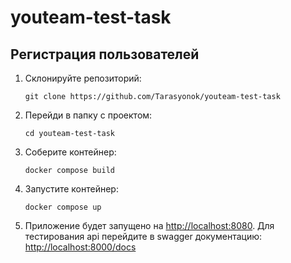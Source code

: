 # youteam-test-task


<h2>Регистрация пользователей</h2>

1. Склонируйте репозиторий:

    ```
    git clone https://github.com/Tarasyonok/youteam-test-task
    ```

2. Перейди в папку с проектом:

    ```
    cd youteam-test-task
    ```

3. Соберите контейнер:

    ```
    docker compose build
    ```

4. Запустите контейнер:

    ```
    docker compose up
    ```

5. Приложение будет запущено на [http://localhost:8080](http://localhost:8080). Для тестирования api перейдите в swagger документацию: [http://localhost:8000/docs](http://localhost:8080)